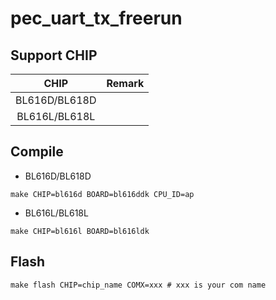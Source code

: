 # pec_uart_tx_freerun


## Support CHIP

|      CHIP        | Remark |
|:----------------:|:------:|
|BL616D/BL618D     |        |
|BL616L/BL618L     |        |

## Compile

- BL616D/BL618D

```
make CHIP=bl616d BOARD=bl616ddk CPU_ID=ap
```

- BL616L/BL618L

```
make CHIP=bl616l BOARD=bl616ldk
```

## Flash

```
make flash CHIP=chip_name COMX=xxx # xxx is your com name
```